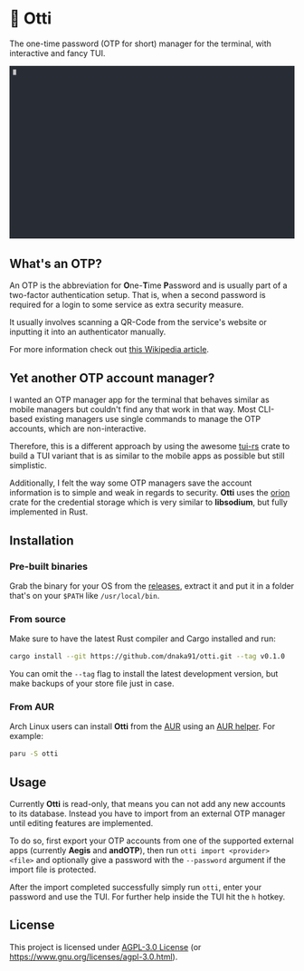 # 🦦 Otti

The one-time password (OTP for short) manager for the terminal, with interactive and fancy TUI.

<!-- markdownlint-disable no-inline-html -->
<p align="center">
  <img src="https://raw.githubusercontent.com/dnaka91/gifs/dd0d5915c1f4b4897dda3e75c3753ae5e327de5f/otti.gif" width=646>
</p>
<!-- markdownlint-enable no-inline-html -->

## What's an OTP?

An OTP is the abbreviation for **O**ne-**T**ime **P**assword and is usually part of a two-factor
authentication setup. That is, when a second password is required for a login to some service as
extra security measure.

It usually involves scanning a QR-Code from the service's website or inputting it into an
authenticator manually.

For more information check out [this Wikipedia article](https://en.wikipedia.org/wiki/One-time_password).

## Yet another OTP account manager?

I wanted an OTP manager app for the terminal that behaves similar as mobile managers but couldn't
find any that work in that way. Most CLI-based existing managers use single commands to manage the
OTP accounts, which are non-interactive.

Therefore, this is a different approach by using the awesome [tui-rs] crate to build a TUI variant
that is as similar to the mobile apps as possible but still simplistic.

Additionally, I felt the way some OTP managers save the account information is to simple and weak in
regards to security. **Otti** uses the [orion] crate for the credential storage which is very
similar to **libsodium**, but fully implemented in Rust.

[tui-rs]: https://github.com/fdehau/tui-rs
[orion]: https://github.com/orion-rs/orion

## Installation

### Pre-built binaries

Grab the binary for your OS from the [releases](https://github.com/dnaka91/otti/releases), extract
it and put it in a folder that's on your `$PATH` like `/usr/local/bin`.

### From source

Make sure to have the latest Rust compiler and Cargo installed and run:

```sh
cargo install --git https://github.com/dnaka91/otti.git --tag v0.1.0
```

You can omit the `--tag` flag to install the latest development version, but make backups of your
store file just in case.


### From AUR

Arch Linux users can install **Otti** from the [AUR](https://aur.archlinux.org/) using an [AUR helper](https://wiki.archlinux.org/title/AUR_helpers). For example:

```sh
paru -S otti
```

## Usage

Currently **Otti** is read-only, that means you can not add any new accounts to its database.
Instead you have to import from an external OTP manager until editing features are implemented.

To do so, first export your OTP accounts from one of the supported external apps (currently
**Aegis** and **andOTP**), then run `otti import <provider> <file>` and optionally give a password with the `--password` argument if the import file is protected.

After the import completed successfully simply run `otti`, enter your password and use the TUI. For
further help inside the TUI hit the `h` hotkey.

## License

This project is licensed under [AGPL-3.0 License](LICENSE) (or
<https://www.gnu.org/licenses/agpl-3.0.html>).
